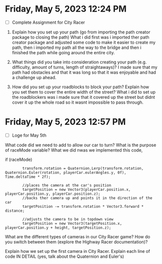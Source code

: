 # Friday, May  5, 2023 12:24 PM
- [ ] Complete Assignment for City Racer

1. Explain how you set up your path (go from importing the path creator package to closing the path)
What i did first was i imported ther path creator package and adjusted some code to make it easier to create my path, then i imported my path all the way to the bridge and then i finished the path while going around the entire city.

2. What things did you take into consideration creating your path (e.g. difficulty, amount of turns, length of straightaways)?
I made sure that my path had obstacles and that it was long so that it was enjoyable and had a challenge up ahead.

3. How did you set up your roadblocks to block your path? Explain how you set them to cover the entire width of the street?
What i did to set up the roadblockers was i made sure that it covered up the street but didnt cover it up the whole road so it wasnt impossible to pass through. 


# Friday, May  5, 2023 12:57 PM
- [ ] Loge for May 5th

What code did we need to add to allow our car to turn? What is the purpose of raceMode variable?
What we did nwas we implemented this code,

if (raceMode)
		
			transform.rotation = Quaternion.Lerp(transform.rotation, Quaternion.Euler(rotation, playerCar.eulerAngles.y, 0f), Time.deltaTime * 2f);

			//places the camera at the car's position
			targetPosition = new Vector3(playerCar.position.x, playerCar.position.y, playerCar.position.z);
			//backs ther camera up and points it in the direction of the car
			targetPosition -= transform.rotation * Vector3.forward * distance;

			//adjusts the camera to be in topdown view 
			targetPosition = new Vector3(targetPosition.x, playerCar.position.y + height, targetPosition.z);

What are the different types of cameras in our City Racer game? How do you switch between them (explore the Highway Racer documentation)?


Explain how we set up the first camera in City Racer. Explain each line of code IN DETAIL (yes, talk about the Quaternion and Euler's)
